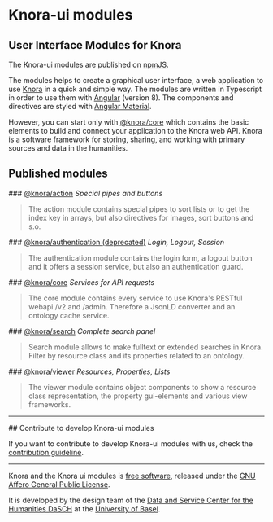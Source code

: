 # Knora-ui modules

## User Interface Modules for Knora

The Knora-ui modules are published on [npmJS](https://www.npmjs.com/~knora).

The modules helps to create a graphical user interface, a web application to use [Knora](https://www.knora.org) in a quick and simple way. The modules are written in Typescript in order to use them with [Angular](https://angular.io) (version 8). The components and directives are styled with [Angular Material](https://material.angular.io).

However, you can start only with [@knora/core](/developers/knora-ui/documentation/core/index-core) which contains the basic elements to build and connect your application to the Knora web API. Knora is a software framework for storing, sharing, and working with primary sources and data in the humanities.

## Published modules

### [@knora/action](/developers/knora-ui/documentation/action/index-action)
*Special pipes and buttons*
> The action module contains special pipes to sort lists or to get the index key in arrays, but also directives for images, sort buttons and s.o.

### [@knora/authentication (deprecated)](/developers/knora-ui/documentation/index-authentication)
*Login, Logout, Session*
> The authentication module contains the login form, a logout button and it offers a session service, but also an authentication guard.

### [@knora/core](/developers/knora-ui/documentation/core/index-core)
*Services for API requests*
> The core module contains every service to use Knora\'s RESTful webapi /v2 and /admin. Therefore a JsonLD converter and an ontology cache service.

### [@knora/search](/developers/knora-ui/documentation/search/index-search)
*Complete search panel*
> Search module allows to make fulltext or extended searches in Knora. Filter by resource class and its properties related to an ontology.

### [@knora/viewer](/developers/knora-ui/documentation/viewer/index-viewer)
*Resources, Properties, Lists*
> The viewer module contains object components to show a resource class representation, the property gui-elements and various view frameworks.

* * *

## Contribute to develop Knora-ui modules

If you want to contribute to develop Knora-ui modules with us, check the [contribution guideline](/developers/knora-ui/contribution/).

***

Knora and the Knora ui modules is [free software](http://www.gnu.org/philosophy/free-sw.en.html), released under the [GNU Affero General Public License](http://www.gnu.org/licenses/agpl-3.0.en.html).

It is developed by the design team of the [Data and Service Center for the Humanities DaSCH](http://dasch.swiss) at the [University of Basel](http://unibas.ch).
